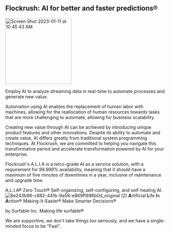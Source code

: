 ## Flockrush: AI for better and faster predictions®

<img width="208" alt="Screen Shot 2023-01-11 at 10 45 43 AM" src="https://user-images.githubusercontent.com/64109384/211851312-9a08bf68-0b6e-4a27-8650-1c0c7897e178.png">

Employ AI to analyze streaming data in real-time to automate processes and generate new value.

Automation using AI enables the replacement of human labor with machines, allowing for the reallocation of human resources towards tasks that are more challenging to automate, allowing for business scalability.

Creating new value through AI can be achieved by introducing unique product features and other innovations. Despite its ability to automate and create value, AI differs greatly from traditional system programming techniques. At Flockrush, we are committed to helping you navigate this transformative period and accelerate transformation powered by AI for your enterprise.

Flockrush's A.L.I.A is a telco-grade AI as a service solution, with a requirement for 99.999% availability, meaning that it should have a maximum of five minutes of downtimes in a year, inclusive of maintenance and upgrade time.

A.L.I.A® Zero Touch® Self-organizing, self-configuring, and self-healing AI.
![8e243b96-c882-441b-9a58-e869ff896b0d_original (2)](https://user-images.githubusercontent.com/13509246/205417366-e933e65e-3d1c-4a03-b1ec-784b81df68fb.png)
 **A**rtificial **L**ife **I**n **A**ction®
Making-It-Easier®
Make Smarter Decisions®

by Surfable Inc.
Making life surfable®

We are supportive, we don't take things too seriously, and we have a single-minded focus to be "Fast".
